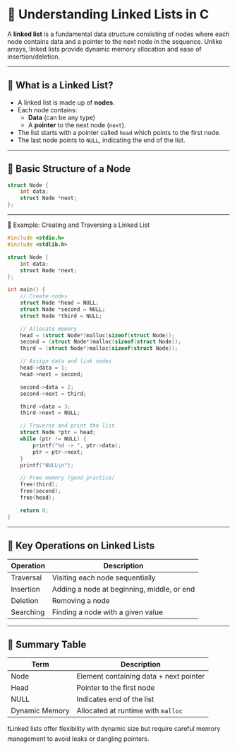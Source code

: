 # 🔧 Understanding Linked Lists in C

A **linked list** is a fundamental data structure consisting of nodes where each node contains data and a pointer to the next node in the sequence. Unlike arrays, linked lists provide dynamic memory allocation and ease of insertion/deletion.

---

## 📌 What is a Linked List?

- A linked list is made up of **nodes**.
- Each node contains:
  - **Data** (can be any type)
  - A **pointer** to the next node (`next`).
- The list starts with a pointer called `head` which points to the first node.
- The last node points to `NULL`, indicating the end of the list.

---

## 🧪 Basic Structure of a Node

```c
struct Node {
    int data;
    struct Node *next;
};
```
---

🧪 Example: Creating and Traversing a Linked List
```c
#include <stdio.h>
#include <stdlib.h>

struct Node {
    int data;
    struct Node *next;
};

int main() {
    // Create nodes
    struct Node *head = NULL;
    struct Node *second = NULL;
    struct Node *third = NULL;

    // Allocate memory
    head = (struct Node*)malloc(sizeof(struct Node));
    second = (struct Node*)malloc(sizeof(struct Node));
    third = (struct Node*)malloc(sizeof(struct Node));

    // Assign data and link nodes
    head->data = 1;
    head->next = second;

    second->data = 2;
    second->next = third;

    third->data = 3;
    third->next = NULL;

    // Traverse and print the list
    struct Node *ptr = head;
    while (ptr != NULL) {
        printf("%d -> ", ptr->data);
        ptr = ptr->next;
    }
    printf("NULL\n");

    // Free memory (good practice)
    free(third);
    free(second);
    free(head);

    return 0;
}
```
---

## 🔑 Key Operations on Linked Lists

| Operation          | Description                          |
|--------------------|------------------------------------|
| Traversal          | Visiting each node sequentially     |
| Insertion          | Adding a node at beginning, middle, or end |
| Deletion           | Removing a node                    |
| Searching          | Finding a node with a given value  |

---

## 📘 Summary Table

| Term           | Description                            |
|----------------|--------------------------------------|
| Node           | Element containing data + next pointer |
| Head           | Pointer to the first node             |
| NULL           | Indicates end of the list             |
| Dynamic Memory | Allocated at runtime with `malloc`   |


❗Linked lists offer flexibility with dynamic size but require careful memory management to avoid leaks or dangling pointers.
